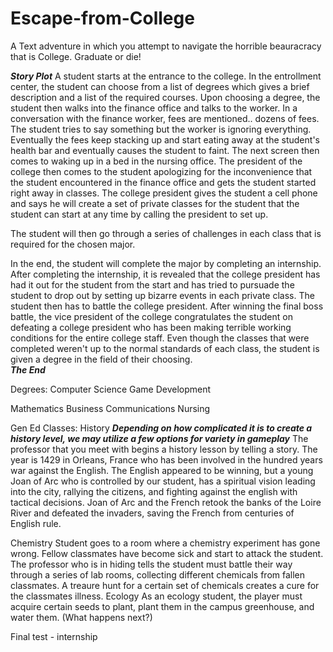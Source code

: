 # Escape-from-College
A Text adventure in which you attempt to navigate the horrible beauracracy that is College. Graduate or die!


***Story Plot***
A student starts at the entrance to the college.  In the entrollment center, the student can choose from a list of degrees which gives a brief description and a list of the required courses.
Upon choosing a degree, the student then walks into the finance office and talks to the worker. In a conversation with the finance worker, fees are mentioned.. dozens of fees.
The student tries to say something but the worker is ignoring everything. Eventually the fees keep stacking up and start eating away at the student's health bar 
and eventually causes the student to faint. The next screen then comes to waking up in a bed in the nursing office. The president of the college then comes to the student apologizing for 
the inconvenience that the student encountered in the finance office and gets the student started right away in classes. The college president gives the student a cell phone
and says he will create a set of private classes for the student that the student can start at any time by calling the president to set up. 

The student will then go through a series of challenges in each class that is required for the chosen major.

In the end, the student will complete the major by completing an internship. After completing the internship, it is revealed that the college president has had it out for the 
student from the start and has tried to pursuade the student to drop out by setting up bizarre events in each private class. The student then has to battle the college president. 
After winning the final boss battle, the vice president of the college congratulates the student on defeating a college president who has been making terrible working conditions for the 
entire college staff. Even though the classes that were completed weren't up to the normal standards of each class, the student is given a degree in the field of their choosing.  
***The End***


Degrees:
Computer Science
	Game Development
	
	
Mathematics
Business
Communications
Nursing
	
	



Gen Ed Classes:
History   ***Depending on how complicated it is to create a history level, we may utilize a few options for variety in gameplay***
	The professor that you meet with begins a history lesson by telling a story. The year is 1429 in Orleans, France who has been involved in the hundred years war against the English. 
	The English appeared to be winning, but a young Joan of Arc who is controlled by our student, has a spiritual vision leading into the city, rallying the citizens, and fighting against 
	the english with tactical decisions. Joan of Arc and the French retook the banks of the Loire River and defeated the invaders, saving the French from centuries of English rule.
	
Chemistry
	Student goes to a room where a chemistry experiment has gone wrong. Fellow classmates have become sick and start to attack the student. The professor who is in hiding
	tells the student must battle their way through a series of lab rooms, collecting different chemicals from fallen classmates. A treaure hunt for a certain set of 
	chemicals creates a cure for the classmates illness.
Ecology
	As an ecology student, the player must acquire certain seeds to plant, plant them in the campus greenhouse, and water them. (What happens next?)

	
	


Final test - internship